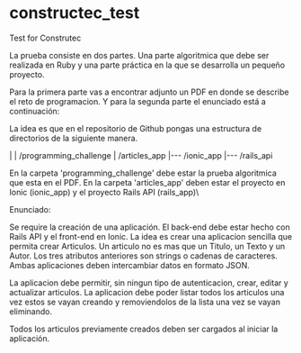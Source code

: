 # constructec_test
Test for Construtec

La prueba consiste en dos partes. Una parte algoritmica que debe ser realizada en Ruby y una parte práctica en la que se desarrolla un pequeño proyecto.

Para la primera parte vas a encontrar adjunto un PDF en donde se describe el reto de programacion. Y para la segunda parte el enunciado está a continuación: 

La idea es que en el repositorio de Github pongas una estructura de directorios de la siguiente manera.

|
| /programming_challenge
| /articles_app
|--- /ionic_app
|--- /rails_api

En la carpeta 'programming_challenge' debe estar la prueba algoritmica que esta en el PDF.
En la carpeta 'articles_app' deben estar el proyecto en Ionic (ionic_app) y el proyecto Rails API (rails_app)\


Enunciado:

Se require la creación de una aplicación. El back-end debe estar hecho con Rails API y el front-end en Ionic. La idea es crear una aplicacion sencilla que permita crear Articulos. Un articulo no es mas que un Titulo, un Texto y un Autor. Los tres atributos anteriores son strings o cadenas de caracteres. Ambas aplicaciones deben intercambiar datos en formato JSON.

La aplicacion debe permitir, sin ningun tipo de autenticacion, crear, editar y actualizar articulos. La aplicacion debe poder listar todos los articulos una vez estos se vayan creando y removiendolos de la lista una vez se vayan eliminando.

Todos los articulos previamente creados deben ser cargados al iniciar la aplicación.
